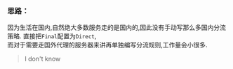 ### 思路： 
因为生活在国内,自然绝大多数服务走的是国内的,因此没有手动写那么多国内分流策略.
直接把`Final`配置为`Direct`,  
而对于需要走国外代理的服务器来讲再单独编写分流规则,工作量会小很多.
>I don't know
